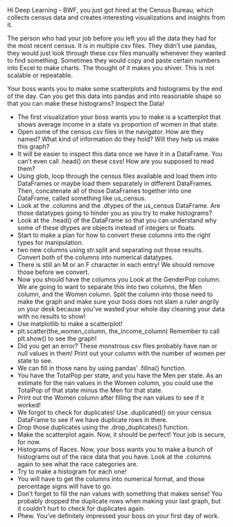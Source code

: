 Hi Deep Learning - BWF, you just got hired at the Census Bureau, which collects census data and creates interesting visualizations and insights from it.

The person who had your job before you left you all the data they had for the most recent census. It is in multiple csv files. They didn’t use pandas, they would just look through these csv files manually whenever they wanted to find something. Sometimes they would copy and paste certain numbers into Excel to make charts. The thought of it makes you shiver. This is not scalable or repeatable.

Your boss wants you to make some scatterplots and histograms by the end of the day. Can you get this data into pandas and into reasonable shape so that you can make these histograms? Inspect the Data! 

- The first visualization your boss wants you to make is a scatterplot that shows average income in a state vs proportion of women in that state.
- Open some of the census csv files in the navigator. How are they named? What kind of information do they hold? Will they help us make this graph?
- It will be easier to inspect this data once we have it in a DataFrame. You can’t even call .head() on these csvs! How are you supposed to read them?
- Using glob, loop through the census files available and load them into DataFrames or maybe load them separately in different DataFrames. Then, concatenate all of those DataFrames together into one DataFrame, called something like us_census.
- Look at the .columns and the .dtypes of the us_census DataFrame. Are those datatypes going to hinder you as you try to make histograms?
- Look at the .head() of the DataFrame so that you can understand why some of these dtypes are objects instead of integers or floats.
- Start to make a plan for how to convert these columns into the right types for manipulation.
- two new columns using str.split and separating out those results. Convert both of the columns into numerical datatypes.
- There is still an M or an F character in each entry! We should remove those before we convert.
- Now you should have the columns you Look at the GenderPop column. We are going to want to separate this into two columns, the Men column, and the Women column. Split the column into those need to make the graph and make sure your boss does not slam a ruler angrily on your desk because you’ve wasted your whole day cleaning your data with no results to show!
- Use matplotlib to make a scatterplot!
- plt.scatter(the_women_column, the_income_column) Remember to call plt.show() to see the graph!
- Did you get an error? These monstrous csv files probably have nan or null values in them! Print out your column with the number of women per state to see.
- We can fill in those nans by using pandas’ .fillna() function.
- You have the TotalPop per state, and you have the Men per state. As an estimate for the nan values in the Women column, you could use the TotalPop of that state minus the Men for that state.
- Print out the Women column after filling the nan values to see if it worked!
- We forgot to check for duplicates! Use .duplicated() on your census DataFrame to see if we have duplicate rows in there.
- Drop those duplicates using the .drop_duplicates() function.
- Make the scatterplot again. Now, it should be perfect! Your job is secure, for now.
- Histograms of Races. Now, your boss wants you to make a bunch of histograms out of the race data that you have. Look at the .columns again to see what the race categories are.
- Try to make a histogram for each one!
- You will have to get the columns into numerical format, and those percentage signs will have to go.
- Don’t forget to fill the nan values with something that makes sense! You probably dropped the duplicate rows when making your last graph, but it couldn’t hurt to check for duplicates again.
- Phew. You’ve definitely impressed your boss on your first day of work.


